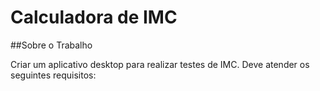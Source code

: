 # Calculadora de IMC

##Sobre o Trabalho

Criar um aplicativo desktop para realizar testes de IMC. Deve atender os seguintes requisitos:
